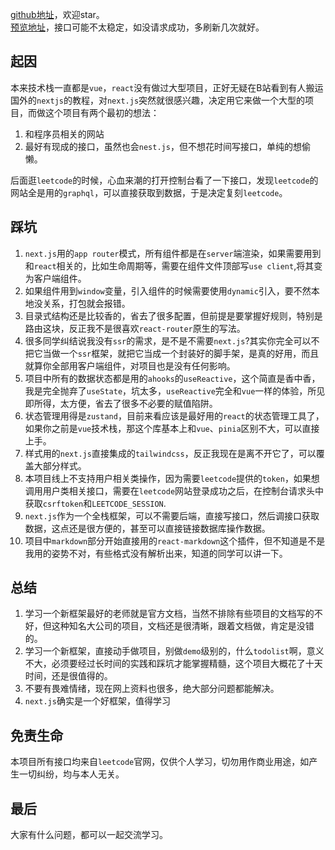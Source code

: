 [github地址](https://github.com/LadyChatterleyLover/next-leetcode)，欢迎star。  
[预览地址](https://next-leetcode-bay.vercel.app/)，接口可能不太稳定，如没请求成功，多刷新几次就好。
## 起因
本来技术栈一直都是`vue`，`react`没有做过大型项目，正好无疑在B站看到有人搬运国外的`nextjs`的教程，对`next.js`突然就很感兴趣，决定用它来做一个大型的项目，而做这个项目有两个最初的想法：  
1. 和程序员相关的网站
2. 最好有现成的接口，虽然也会`nest.js`，但不想花时间写接口，单纯的想偷懒。

后面逛`leetcode`的时候，心血来潮的打开控制台看了一下接口，发现`leetcode`的网站全是用的`graphql`，可以直接获取到数据，于是决定复刻`leetcode`。

## 踩坑
1. `next.js`用的`app router`模式，所有组件都是在`server`端渲染，如果需要用到和`react`相关的，比如生命周期等，需要在组件文件顶部写`use client`,将其变为客户端组件。
2. 如果组件用到`window`变量，引入组件的时候需要使用`dynamic`引入，要不然本地没关系，打包就会报错。
3. 目录式结构还是比较香的，省去了很多配置，但前提是要掌握好规则，特别是路由这块，反正我不是很喜欢`react-router`原生的写法。
4. 很多同学纠结说我没有`ssr`的需求，是不是不需要`next.js`?其实你完全可以不把它当做一个`ssr`框架，就把它当成一个封装好的脚手架，是真的好用，而且就算你全部用客户端组件，对项目也是没有任何影响。
5. 项目中所有的数据状态都是用的`ahooks`的`useReactive`，这个简直是香中香，我是完全抛弃了`useState`，坑太多，`useReactive`完全和`vue`一样的体验，所见即所得，太方便，省去了很多不必要的赋值陷阱。
6. 状态管理用得是`zustand`，目前来看应该是最好用的`react`的状态管理工具了，如果你之前是`vue`技术栈，那这个库基本上和`vue`、`pinia`区别不大，可以直接上手。
7. 样式用的`next.js`直接集成的`tailwindcss`，反正我现在是离不开它了，可以覆盖大部分样式。
8. 本项目线上不支持用户相关类操作，因为需要`leetcode`提供的`token`，如果想调用用户类相关接口，需要在`leetcode`网站登录成功之后，在控制台请求头中获取`csrftoken`和`LEETCODE_SESSION`.
9. `next.js`作为一个全栈框架，可以不需要后端，直接写接口，然后调接口获取数据，这点还是很方便的，甚至可以直接链接数据库操作数据。
10. 项目中`markdown`部分开始直接用的`react-markdown`这个插件，但不知道是不是我用的姿势不对，有些格式没有解析出来，知道的同学可以讲一下。

## 总结
1. 学习一个新框架最好的老师就是官方文档，当然不排除有些项目的文档写的不好，但这种知名大公司的项目，文档还是很清晰，跟着文档做，肯定是没错的。
2. 学习一个新框架，直接动手做项目，别做`demo`级别的，什么`todolist`啊，意义不大，必须要经过长时间的实践和踩坑才能掌握精髓，这个项目大概花了十天时间，还是很值得的。
3. 不要有畏难情绪，现在网上资料也很多，绝大部分问题都能解决。
4. `next.js`确实是一个好框架，值得学习

## 免责生命
本项目所有接口均来自`leetcode`官网，仅供个人学习，切勿用作商业用途，如产生一切纠纷，均与本人无关。

## 最后
大家有什么问题，都可以一起交流学习。
